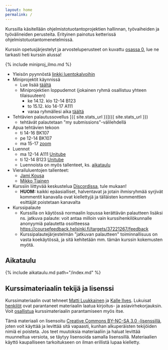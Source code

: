 ```yaml
---
layout: home
permalink: /
---
```


Kurssilla käsitellään ohjelmistotuotantoprojektien hallinnan, työvaiheiden ja työvälineiden perusteita. Erityinen
painotus ketterissä ohjelmistotuotantomenetelmissä.

Kurssin opetusjärjestelyt ja arvosteluperusteet on kuvattu [osassa 0](/osa0), lue ne tarkasti heti kurssin alussa!

{% include miniproj_ilmo.md %}

- Yleisön pyynnöstä [linkki luentokalvoihin](https://github.com/ohjelmistotuotanto-hy/slides-22)
- Miniprojektit käynnissä
  - Lue lisää [täältä](/miniprojekti)
  - Miniprojektien loppudemot (jokainen ryhmä osallistuu yhteen tilaisuuteen)
    - ke 14.12. klo 12-14 B123
    - to 15.12. klo 14-17 A111
    - varaa ryhmällesi aika [täältä](https://docs.google.com/document/d/1VyWKgiD13JLX17W3qoCNvZbggMsh0FBffBC2EeG9Czc/edit?usp=sharing)
- Tehtävien palautussovellus [{{ site.stats_url }}]({{ site.stats_url }})
  - tehtävät palautetaan "my submissions"-välilehdellä
- Apua tehtävien tekoon
  - ti 14-16 BK107
  - pe 12-14 BK107
  - ma 15-17 [zoom](https://helsinki.zoom.us/j/66434455403?pwd=UWQ2NnZUZHF0Z1RyanFjTFRMU0I5dz09)
- Luennot 
  - ma 12-14 A111 [Unitube](https://video.helsinki.fi/unitube/live-stream.html?room=l9)
  - ti 12-14 B123 [Unitube](https://video.helsinki.fi/unitube/live-stream.html?room=l10)
  - Luennoista on myös tallenteet, ks. [aikataulu](/#aikataulu)
- Vierailuluentojen tallenteet:
    - [Jami Kousa](https://youtu.be/t4kdM-VwG4I)
    - [Mikko Tiainen](https://youtu.be/iEBkQqRd9TU)
- Kurssiin liittyvää keskustelua [Discordissa](https://study.cs.helsinki.fi/discord/join/ohtu), tule mukaan!
  - **HUOM:** kaikki epäasialliset, halventavat ja jotain ihmisryhmää syrjivät kommentit kanavalla ovat kiellettyjä ja tälläisten kommenttien esittäjät poistetaan kanavalta
- Kurssipalaute
  - Kurssilla on käytössä normaalin lopussa kerättävän palautteen lisäksi ns. jatkuva palaute: voit antaa milloin vain kurssihenkilökunnalle anonyymiä palautetta osoitteessa <https://coursefeedback.helsinki.fi/targets/37221267/feedback>
  - Kurssipalautejärjestelmän "jatkuvan palautteen" toiminnallisuus on vasta koekäytössä, ja sitä kehitetään mm. tämän kurssin kokemusten myötä.

## Aikataulu

{% include aikataulu.md path="/index.md" %}

## Kurssimateriaalin tekijä ja lisenssi

Kurssimateriaalin ovat tehneet <a href="https://github.com/mluukkai">Matti Luukkainen</a> ja <a href="https://github.com/Kaltsoon">Kalle Ilves</a>. Lukuisat <a href="https://github.com/ohjelmistotuotanto-hy/ohjelmistotuotanto-hy.github.io/graphs/contributors">henkilöt</a> ovat parantaneet materiaalin laatua kirjoitus- ja asiavirhekorjauksin. Voit <a href="/osa0#typoja-materiaalissa">osallistua</a> kurssimateriaalin parantamiseen myös itse.

Tämä materiaali on lisensoitu <a rel="license" href="http://creativecommons.org/licenses/by-nc-sa/3.0/">Creative Commons BY-NC-SA 3.0 -lisenssillä</a>, joten voit käyttää ja levittää sitä vapaasti, kunhan alkuperäisten tekijöiden nimiä ei poisteta. Jos teet muutoksia materiaaliin ja haluat levittää muunneltua versiota, se täytyy lisensoida samalla lisenssillä. Materiaalien käyttö kaupalliseen tarkoitukseen on ilman erillistä lupaa kielletty.
